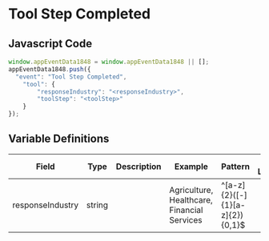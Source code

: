 # Tool Step Completed

## Javascript Code
```js
window.appEventData1848 = window.appEventData1848 || [];
appEventData1848.push({
  "event": "Tool Step Completed",
    "tool": {
        "responseIndustry": "<responseIndustry>",
        "toolStep": "<toolStep>"
    }
});
```

## Variable Definitions

|Field|Type|Description|Example|Pattern|Min Length|Max Length|Minimum|Maximum|Multiple Of|
| --- | --- | --- | --- | --- | --- | --- | --- | --- | --- |
|responseIndustry|string||Agriculture, Healthcare, Financial Services|^[a-z]{2}([-]{1}[a-z]{2}){0,1}$||||||
